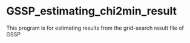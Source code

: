 # GSSP_estimating_chi2min_result
This program is for estimating results from the grid-search result file of GSSP
